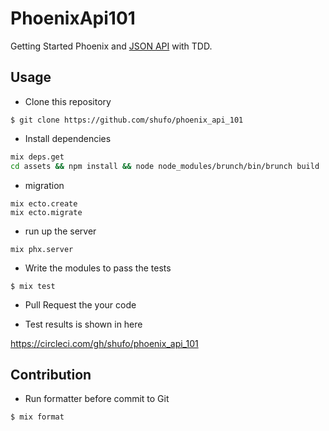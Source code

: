 # PhoenixApi101

Getting Started Phoenix and [JSON API](http://jsonapi.org/) with TDD.

## Usage

- Clone this repository

```
$ git clone https://github.com/shufo/phoenix_api_101
```

- Install dependencies

```bash
mix deps.get
cd assets && npm install && node node_modules/brunch/bin/brunch build
```

- migration

```
mix ecto.create
mix ecto.migrate
```

- run up the server

```
mix phx.server
```

- Write the modules to pass the tests

```
$ mix test
```

- Pull Request the your code

- Test results is shown in here

https://circleci.com/gh/shufo/phoenix_api_101

## Contribution

- Run formatter before commit to Git

```
$ mix format
```

